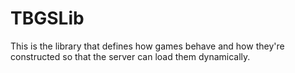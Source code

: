 # TBGSLib

This is the library that defines how games behave and how they're constructed
so that the server can load them dynamically.
